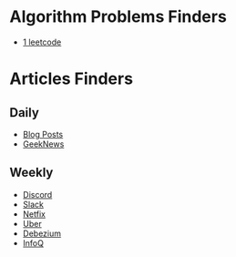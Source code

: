 # Algorithm Problems Finders

- [1 leetcode](https://leetcode.com/problems/random-one-question/algorithms)


# Articles Finders
## Daily
- [Blog Posts](https://techblogposts.com/)
- [GeekNews](https://news.hada.io/new)

## Weekly
- [Discord](https://discord.com/category/engineering)
- [Slack](https://slack.engineering/)
- [Netfix](https://netflixtechblog.medium.com/)
- [Uber](https://www.uber.com/en-SE/blog/engineering/)
- [Debezium](https://debezium.io/blog/)
- [InfoQ](https://www.infoq.com/architecture-design/)

<!--
# Archived
- [1 random](https://solved.ac/search?query=%28*b5..p3+-%40%24me%29+%28lang%3Ako+%7C+lang%3Aen%29&sort=random&direction=asc&page=1)
- [Leetcode Insight](https://leetcode.com/discuss/interview-question?currentPage=1&orderBy=newest_to_oldest&query=)
- [Vlad Mihalcea](https://vladmihalcea.com/blog/)
- [Github Readme](https://github.com/readme)
- [Mysql](https://blogs.oracle.com/mysql/)
- [Notion](https://www.notion.so/blog/topic/tech)
- [Coupang](https://medium.com/@coupang-engineering-kr)
- [Kakao Pay](https://tech.kakaopay.com/)
- [Baemin](https://techblog.woowahan.com/)

-->
